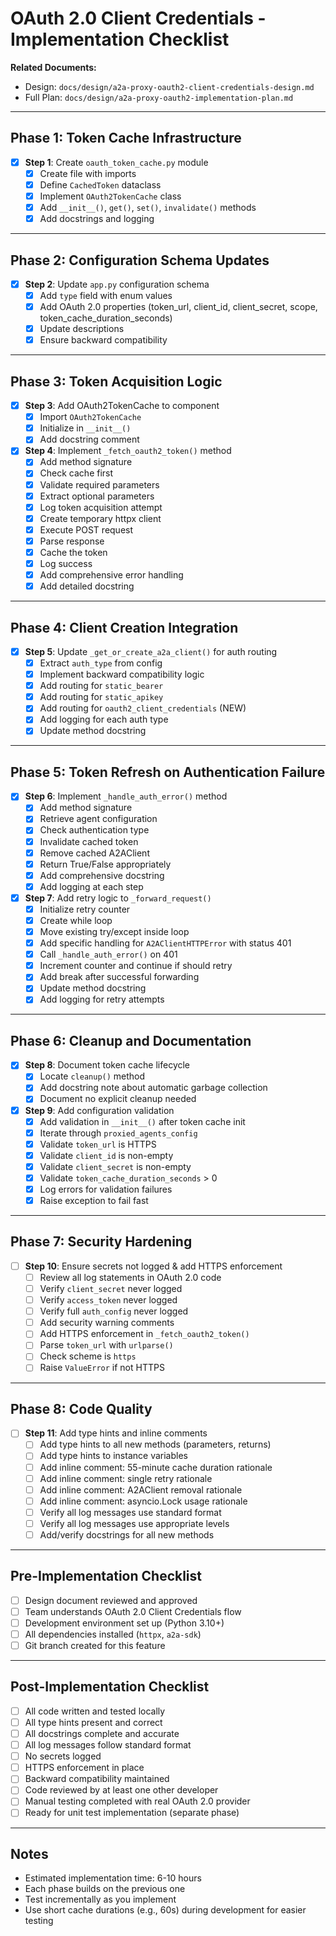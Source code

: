# OAuth 2.0 Client Credentials - Implementation Checklist

**Related Documents:**
- Design: `docs/design/a2a-proxy-oauth2-client-credentials-design.md`
- Full Plan: `docs/design/a2a-proxy-oauth2-implementation-plan.md`

---

## Phase 1: Token Cache Infrastructure

- [x] **Step 1**: Create `oauth_token_cache.py` module
  - [x] Create file with imports
  - [x] Define `CachedToken` dataclass
  - [x] Implement `OAuth2TokenCache` class
  - [x] Add `__init__()`, `get()`, `set()`, `invalidate()` methods
  - [x] Add docstrings and logging

---

## Phase 2: Configuration Schema Updates

- [x] **Step 2**: Update `app.py` configuration schema
  - [x] Add `type` field with enum values
  - [x] Add OAuth 2.0 properties (token_url, client_id, client_secret, scope, token_cache_duration_seconds)
  - [x] Update descriptions
  - [x] Ensure backward compatibility

---

## Phase 3: Token Acquisition Logic

- [x] **Step 3**: Add OAuth2TokenCache to component
  - [x] Import `OAuth2TokenCache`
  - [x] Initialize in `__init__()`
  - [x] Add docstring comment

- [x] **Step 4**: Implement `_fetch_oauth2_token()` method
  - [x] Add method signature
  - [x] Check cache first
  - [x] Validate required parameters
  - [x] Extract optional parameters
  - [x] Log token acquisition attempt
  - [x] Create temporary httpx client
  - [x] Execute POST request
  - [x] Parse response
  - [x] Cache the token
  - [x] Log success
  - [x] Add comprehensive error handling
  - [x] Add detailed docstring

---

## Phase 4: Client Creation Integration

- [x] **Step 5**: Update `_get_or_create_a2a_client()` for auth routing
  - [x] Extract `auth_type` from config
  - [x] Implement backward compatibility logic
  - [x] Add routing for `static_bearer`
  - [x] Add routing for `static_apikey`
  - [x] Add routing for `oauth2_client_credentials` (NEW)
  - [x] Add logging for each auth type
  - [x] Update method docstring

---

## Phase 5: Token Refresh on Authentication Failure

- [x] **Step 6**: Implement `_handle_auth_error()` method
  - [x] Add method signature
  - [x] Retrieve agent configuration
  - [x] Check authentication type
  - [x] Invalidate cached token
  - [x] Remove cached A2AClient
  - [x] Return True/False appropriately
  - [x] Add comprehensive docstring
  - [x] Add logging at each step

- [x] **Step 7**: Add retry logic to `_forward_request()`
  - [x] Initialize retry counter
  - [x] Create while loop
  - [x] Move existing try/except inside loop
  - [x] Add specific handling for `A2AClientHTTPError` with status 401
  - [x] Call `_handle_auth_error()` on 401
  - [x] Increment counter and continue if should retry
  - [x] Add break after successful forwarding
  - [x] Update method docstring
  - [x] Add logging for retry attempts

---

## Phase 6: Cleanup and Documentation

- [x] **Step 8**: Document token cache lifecycle
  - [x] Locate `cleanup()` method
  - [x] Add docstring note about automatic garbage collection
  - [x] Document no explicit cleanup needed

- [x] **Step 9**: Add configuration validation
  - [x] Add validation in `__init__()` after token cache init
  - [x] Iterate through `proxied_agents_config`
  - [x] Validate `token_url` is HTTPS
  - [x] Validate `client_id` is non-empty
  - [x] Validate `client_secret` is non-empty
  - [x] Validate `token_cache_duration_seconds` > 0
  - [x] Log errors for validation failures
  - [x] Raise exception to fail fast

---

## Phase 7: Security Hardening

- [ ] **Step 10**: Ensure secrets not logged & add HTTPS enforcement
  - [ ] Review all log statements in OAuth 2.0 code
  - [ ] Verify `client_secret` never logged
  - [ ] Verify `access_token` never logged
  - [ ] Verify full `auth_config` never logged
  - [ ] Add security warning comments
  - [ ] Add HTTPS enforcement in `_fetch_oauth2_token()`
  - [ ] Parse `token_url` with `urlparse()`
  - [ ] Check scheme is `https`
  - [ ] Raise `ValueError` if not HTTPS

---

## Phase 8: Code Quality

- [ ] **Step 11**: Add type hints and inline comments
  - [ ] Add type hints to all new methods (parameters, returns)
  - [ ] Add type hints to instance variables
  - [ ] Add inline comment: 55-minute cache duration rationale
  - [ ] Add inline comment: single retry rationale
  - [ ] Add inline comment: A2AClient removal rationale
  - [ ] Add inline comment: asyncio.Lock usage rationale
  - [ ] Verify all log messages use standard format
  - [ ] Verify all log messages use appropriate levels
  - [ ] Add/verify docstrings for all new methods

---

## Pre-Implementation Checklist

- [ ] Design document reviewed and approved
- [ ] Team understands OAuth 2.0 Client Credentials flow
- [ ] Development environment set up (Python 3.10+)
- [ ] All dependencies installed (`httpx`, `a2a-sdk`)
- [ ] Git branch created for this feature

---

## Post-Implementation Checklist

- [ ] All code written and tested locally
- [ ] All type hints present and correct
- [ ] All docstrings complete and accurate
- [ ] All log messages follow standard format
- [ ] No secrets logged
- [ ] HTTPS enforcement in place
- [ ] Backward compatibility maintained
- [ ] Code reviewed by at least one other developer
- [ ] Manual testing completed with real OAuth 2.0 provider
- [ ] Ready for unit test implementation (separate phase)

---

## Notes

- Estimated implementation time: 6-10 hours
- Each phase builds on the previous one
- Test incrementally as you implement
- Use short cache durations (e.g., 60s) during development for easier testing
